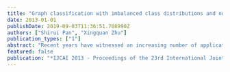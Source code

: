 ```yaml
---
title: "Graph classification with imbalanced class distributions and noise"
date: 2013-01-01
publishDate: 2019-09-03T11:36:51.708990Z
authors: ["Shirui Pan", "Xingquan Zhu"]
publication_types: ["1"]
abstract: "Recent years have witnessed an increasing number of applications involving data with structural dependency and graph representations. For these applications, it is very common that their class distribution is imbalanced with minority samples being only a small portion of the population. Such imbalanced class distributions impose significant challenges to the learning algorithms. This problem is further complicated with the presence of noise or outliers in the graph data. In this paper, we propose an imbalanced graph boosting algorithm, igBoost, that progressively selects informative subgraph patterns from imbalanced graph data for learning. To handle class imbalance, we take class distributions into consideration to assign different weight values to graphs. The distance of each graph to its class center is also considered to adjust the weight to reduce the impact of noisy graph data. The weight values are integrated into the iterative subgraph feature selection and margin learning process to achieve maximum benefits. Experiments on realworld graph data with different degrees of class imbalance and noise demonstrate the algorithm performance."
featured: false
publication: "*IJCAI 2013 - Proceedings of the 23rd International Joint Conference on Artificial Intelligence*"
---
```



